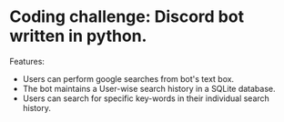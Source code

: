 # Coding challenge: Discord bot written in python.

Features:
- Users can perform google searches from bot's text box.
- The bot maintains a User-wise search history in a SQLite database.
- Users can search for specific key-words in their individual search history.

